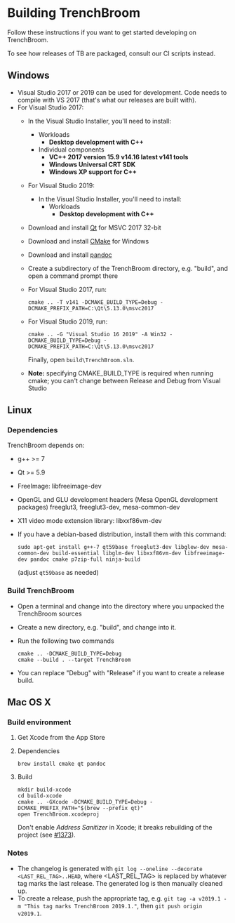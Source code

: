 # Building TrenchBroom

Follow these instructions if you want to get started developing on TrenchBroom.

To see how releases of TB are packaged, consult our CI scripts instead.

## Windows

- Visual Studio 2017 or 2019 can be used for development. Code needs to compile with VS 2017 (that's what our releases are built with). 
- For Visual Studio 2017:
    - In the Visual Studio Installer, you'll need to install:
      - Workloads 
        - **Desktop development with C++**
      - Individual components
        - **VC++ 2017 version 15.9 v14.16 latest v141 tools**
        - **Windows Universal CRT SDK**
        - **Windows XP support for C++**
  - For Visual Studio 2019:
    - In the Visual Studio Installer, you'll need to install:
        - Workloads
          - **Desktop development with C++**
  - Download and install [Qt](https://www.qt.io/download) for MSVC 2017 32-bit
  - Download and install [CMake](http://www.cmake.org) for Windows
  - Download and install [pandoc](http://www.pandoc.org)
  - Create a subdirectory of the TrenchBroom directory, e.g. "build", and open a command prompt there
  - For Visual Studio 2017, run:

    ```
    cmake .. -T v141 -DCMAKE_BUILD_TYPE=Debug -DCMAKE_PREFIX_PATH=C:\Qt\5.13.0\msvc2017
    ```

  - For Visual Studio 2019, run:

    ```
    cmake .. -G "Visual Studio 16 2019" -A Win32 -DCMAKE_BUILD_TYPE=Debug -DCMAKE_PREFIX_PATH=C:\Qt\5.13.0\msvc2017
    ```

    Finally, open `build\TrenchBroom.sln`.

  - **Note:** specifying CMAKE_BUILD_TYPE is required when running cmake; you can't change between Release and Debug from Visual Studio

## Linux
### Dependencies
TrenchBroom depends on:
- g++ >= 7
- Qt >= 5.9
- FreeImage: libfreeimage-dev
- OpenGL and GLU development headers (Mesa OpenGL development packages)
  freeglut3, freeglut3-dev, mesa-common-dev
- X11 video mode extension library: libxxf86vm-dev
- If you have a debian-based distribution, install them with this command:

  ```
  sudo apt-get install g++-7 qt59base freeglut3-dev libglew-dev mesa-common-dev build-essential libglm-dev libxxf86vm-dev libfreeimage-dev pandoc cmake p7zip-full ninja-build
  ```

  (adjust `qt59base` as needed)

### Build TrenchBroom
- Open a terminal and change into the directory where you unpacked the TrenchBroom sources
- Create a new directory, e.g. "build", and change into it.
- Run the following two commands

  ```
  cmake .. -DCMAKE_BUILD_TYPE=Debug
  cmake --build . --target TrenchBroom
  ```

- You can replace "Debug" with "Release" if you want to create a release build.

## Mac OS X
### Build environment
1. Get Xcode from the App Store

2. Dependencies

      ```
      brew install cmake qt pandoc
      ```

3. Build

      ```
      mkdir build-xcode
      cd build-xcode
      cmake .. -GXcode -DCMAKE_BUILD_TYPE=Debug -DCMAKE_PREFIX_PATH="$(brew --prefix qt)"
      open TrenchBroom.xcodeproj
      ```

      Don't enable *Address Sanitizer* in Xcode; it breaks rebuilding of the project (see [#1373](https://github.com/kduske/TrenchBroom/issues/1373)).

### Notes
- The changelog is generated with `git log --oneline --decorate <LAST_REL_TAG>..HEAD`, where <LAST_REL_TAG> is replaced by whatever tag marks the last release. The generated log is then manually cleaned up.
- To create a release, push the appropriate tag, e.g. `git tag -a v2019.1 -m "This tag marks TrenchBroom 2019.1."`, then `git push origin v2019.1`.
